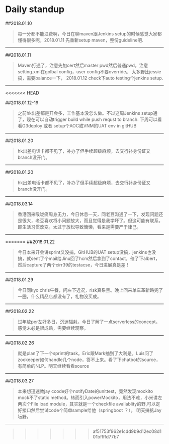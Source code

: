 # Daily standup

##2018.01.10
>每一分都不能浪费啊，今日在聊maven跟Jenkins setup的时候感觉大家都懂得很多呢，2018.01.11 先重新setup maven，整份guideline吧.
***
##2018.01.11
>Maven打通了，注意先加cert然后master pwd然后普通pwd，注意setting.xml在golbal config，user config不要override。 太多野比jessie搞，需要balance一下， 2018.01.12 check下auto testing个jenkins setup.
***
<<<<<<< HEAD

##2018.01.12-19
>之前hk出差都是开会多，工作基本没怎么做。不过这周Jenkins setup通了，现在可以自动trigger build while push requst to branch. 下周可以看看G3deploy 或者 setup个AOC或VNM的UAT env in gitHUB
***

##2018.01.20
>hk出差电话卡都不见了，补办了但手续超级麻烦，去交行补身份证又branch没开门。
***

##2018.01.20
>hk出差电话卡都不见了，补办了但手续超级麻烦，去交行补身份证又branch没开门。
***

##2018.03.14
>香港回来喉咙痛周身无力，今日休息一天，同老豆沟通了一下，发现问题还是很大，老豆喜欢将小问题放大，而且觉得是我学坏了。但这可能有联系，即生活习惯改变。太过于放松导致慵懒，看来是需要严于律己。
***
=======
##2018.01.22
>今日本来开会讲sprint又没搞，GitHUB的UAT setup没搞，jenkins也没搞，就sent了个mail给Jinu回了hcm然后拿到了contact，催了下albert，然后capture了两个cirr39的testacse，今日进展真是差！
***

##2018.01.29
>今日同kyo chris午餐，问左下近况，risk真系黑。晚上回来单车革新路兜了一圈，什么精品店都没有了，礼物没买成。
***

##2018.02.22
>过年放per左好多日，沉迷辐射。今日了解了一点serverless的concept，感觉未必是很成熟，需要继续观察。
***

##2018.02.26
>就是plan了下一个sprint的task。Eric跟Mark抽到了大利是。Luis问了zookeeper如何handle几个node，答不上来。看了下chatbot的source，有简单的NLP。明天继续看看source
***

##2018.03.27
>本来想迅速教jay ccode好个notifyDate的unittest，竟然发现mockito mock不了static method。转而引入powerMockito，用法不难，小米讲左两次个File load module，其实就是一个checkfile availablity的野,可以定好接口然后尝试code个简单sample给他（springboot ？）。 明天搞掂Jay坛野。
***
>>>>>>> af51753f962e1cdd9b9d12ec08d101bffffd77b7
